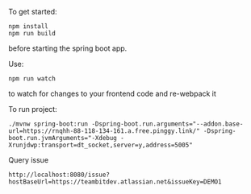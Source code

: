 To get started:

    npm install
    npm run build

before starting the spring boot app.

Use:
    
    npm run watch 

to watch for changes to your frontend code and re-webpack it

    
To run project:

    ./mvnw spring-boot:run -Dspring-boot.run.arguments="--addon.base-url=https://rnqhh-88-118-134-161.a.free.pinggy.link/" -Dspring-boot.run.jvmArguments="-Xdebug -Xrunjdwp:transport=dt_socket,server=y,address=5005"


Query issue

    http://localhost:8080/issue?hostBaseUrl=https://teambitdev.atlassian.net&issueKey=DEMO1
